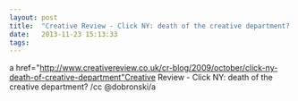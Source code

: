 ```yaml
---
layout: post
title:  "Creative Review - Click NY: death of the creative department? /cc @dobronski"
date:   2013-11-23 15:13:33
tags:   
---
```


a href="http://www.creativereview.co.uk/cr-blog/2009/october/click-ny-death-of-creative-department"Creative Review - Click NY: death of the creative department? /cc @dobronski/a
